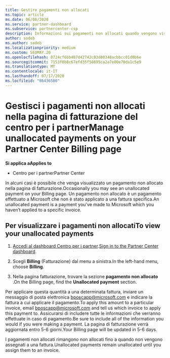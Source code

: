 ```yaml
---
title: Gestire pagamenti non allocati
ms.topic: article
ms.date: 06/08/2020
ms.service: partner-dashboard
ms.subservice: partnercenter-csp
description: Informazioni sui pagamenti non allocati quando vengono visualizzati nella pagina di fatturazione del centro per i partner. Informazioni su come applicarle alle fatture.
author: sodeb
ms.author: sodeb
ms.localizationpriority: medium
ms.custom: SEOMAY.20
ms.openlocfilehash: 8724cf6bb487d42742c83d80340acbbcc01d0b6e
ms.sourcegitcommit: 7153f0b8c67efd35f58695ca2a7e00e70da1c5e9
ms.translationtype: MT
ms.contentlocale: it-IT
ms.lasthandoff: 07/17/2020
ms.locfileid: "86436500"
---
```

# <a name="manage-unallocated-payments-on-your-partner-center-billing-page"></a><span data-ttu-id="4b80a-104">Gestisci i pagamenti non allocati nella pagina di fatturazione del centro per i partner</span><span class="sxs-lookup"><span data-stu-id="4b80a-104">Manage unallocated payments on your Partner Center Billing page</span></span>

<span data-ttu-id="4b80a-105">**Si applica a**</span><span class="sxs-lookup"><span data-stu-id="4b80a-105">**Applies to**</span></span>

- <span data-ttu-id="4b80a-106">Centro per i partner</span><span class="sxs-lookup"><span data-stu-id="4b80a-106">Partner Center</span></span>

<span data-ttu-id="4b80a-107">In alcuni casi è possibile che venga visualizzato un pagamento non allocato nella pagina di fatturazione.</span><span class="sxs-lookup"><span data-stu-id="4b80a-107">Occasionally you may see an unallocated payment on your Billing page.</span></span> <span data-ttu-id="4b80a-108">Un pagamento non allocato è un pagamento effettuato a Microsoft che non è stato applicato a una fattura specifica.</span><span class="sxs-lookup"><span data-stu-id="4b80a-108">An unallocated payment is a payment you’ve made to Microsoft which you haven’t applied to a specific invoice.</span></span>

## <a name="to-view-your-unallocated-payments"></a><span data-ttu-id="4b80a-109">Per visualizzare i pagamenti non allocati</span><span class="sxs-lookup"><span data-stu-id="4b80a-109">To view your unallocated payments</span></span>

1. <span data-ttu-id="4b80a-110">[Accedi al dashboard Centro per i partner](https://partner.microsoft.com/dashboard/home).</span><span class="sxs-lookup"><span data-stu-id="4b80a-110">[Sign in to the Partner Center dashboard](https://partner.microsoft.com/dashboard/home).</span></span>

2. <span data-ttu-id="4b80a-111">Scegli **Billing** (Fatturazione) dal menu a sinistra.</span><span class="sxs-lookup"><span data-stu-id="4b80a-111">In the left-hand menu, choose **Billing**.</span></span>

3. <span data-ttu-id="4b80a-112">Nella pagina fatturazione, trovare la sezione **pagamento non allocato** .</span><span class="sxs-lookup"><span data-stu-id="4b80a-112">On the Billing page, find the **Unallocated payment** section.</span></span> 

<span data-ttu-id="4b80a-113">Per applicare questa quantità a una determinata fattura, inviare un messaggio di posta elettronica bposcapp@microsoft.com e indicare la fattura a cui applicare il pagamento.</span><span class="sxs-lookup"><span data-stu-id="4b80a-113">To apply this amount to a particular invoice, email bposcapp@microsoft.com and tell us which invoice to apply this payment to.</span></span> <span data-ttu-id="4b80a-114">Assicurarsi di includere tutte le informazioni che verranno effettuate in caso di pagamento.</span><span class="sxs-lookup"><span data-stu-id="4b80a-114">Be sure to include all of the information you would if you were making a payment.</span></span> <span data-ttu-id="4b80a-115">La pagina di fatturazione verrà aggiornata entro 5-6 giorni.</span><span class="sxs-lookup"><span data-stu-id="4b80a-115">Your Billing page will be updated in 5-6 days.</span></span> 

<span data-ttu-id="4b80a-116">I pagamenti non allocati rimangono non allocati fino a quando non vengono assegnati a una fattura.</span><span class="sxs-lookup"><span data-stu-id="4b80a-116">Unallocated payments remain unallocated until you assign them to an invoice.</span></span> 
